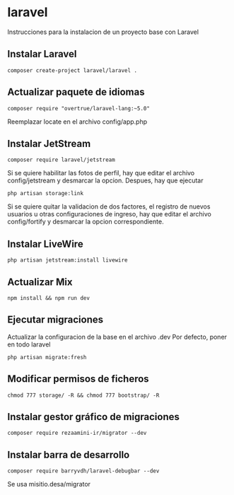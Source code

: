 # laravel
Instrucciones para la instalacion de un proyecto base con Laravel

## Instalar Laravel

```
composer create-project laravel/laravel .
```

## Actualizar paquete de idiomas

```
composer require "overtrue/laravel-lang:~5.0"
```

Reemplazar locate en el archivo config/app.php

## Instalar JetStream

```
composer require laravel/jetstream
```

Si se quiere habilitar las fotos de perfil, hay que editar el archivo config/jetstream y desmarcar la opcion. 
Despues, hay que ejecutar
```
php artisan storage:link
```

Si se quiere quitar la validacion de dos factores, el registro de nuevos usuarios u otras configuraciones de ingreso, hay que editar el archivo config/fortify y desmarcar la opcion correspondiente. 

## Instalar LiveWire
```
php artisan jetstream:install livewire
```

## Actualizar Mix
```
npm install && npm run dev
```

## Ejecutar migraciones

Actualizar la configuracion de la base en el archivo .dev
Por defecto, poner en todo laravel

```
php artisan migrate:fresh
```

## Modificar permisos de ficheros
```
chmod 777 storage/ -R && chmod 777 bootstrap/ -R
```

## Instalar gestor gráfico de migraciones
```
composer require rezaamini-ir/migrator --dev
```

## Instalar barra de desarrollo
```
composer require barryvdh/laravel-debugbar --dev
```

Se usa misitio.desa/migrator

